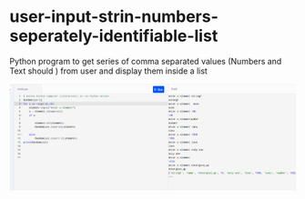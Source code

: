 # user-input-strin-numbers-seperately-identifiable-list
Python program to get series of comma separated values (Numbers and Text should ) from user and display them inside a list


<img src="https://github.com/Deshanm123/user-input-strin-numbers-seperately-identifiable-list/blob/master/Screenshot_2020-01-25%20Python%20Online%20Compiler%20(Interpreter).png">

